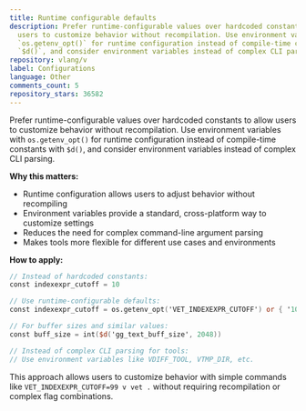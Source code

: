 ```yaml
---
title: Runtime configurable defaults
description: Prefer runtime-configurable values over hardcoded constants to allow
  users to customize behavior without recompilation. Use environment variables with
  `os.getenv_opt()` for runtime configuration instead of compile-time constants with
  `$d()`, and consider environment variables instead of complex CLI parsing.
repository: vlang/v
label: Configurations
language: Other
comments_count: 5
repository_stars: 36582
---
```


Prefer runtime-configurable values over hardcoded constants to allow users to customize behavior without recompilation. Use environment variables with `os.getenv_opt()` for runtime configuration instead of compile-time constants with `$d()`, and consider environment variables instead of complex CLI parsing.

**Why this matters:**
- Runtime configuration allows users to adjust behavior without recompiling
- Environment variables provide a standard, cross-platform way to customize settings
- Reduces the need for complex command-line argument parsing
- Makes tools more flexible for different use cases and environments

**How to apply:**
```v
// Instead of hardcoded constants:
const indexexpr_cutoff = 10

// Use runtime-configurable defaults:
const indexexpr_cutoff = os.getenv_opt('VET_INDEXEXPR_CUTOFF') or { '10' }.int()

// For buffer sizes and similar values:
const buff_size = int($d('gg_text_buff_size', 2048))

// Instead of complex CLI parsing for tools:
// Use environment variables like VDIFF_TOOL, VTMP_DIR, etc.
```

This approach allows users to customize behavior with simple commands like `VET_INDEXEXPR_CUTOFF=99 v vet .` without requiring recompilation or complex flag combinations.